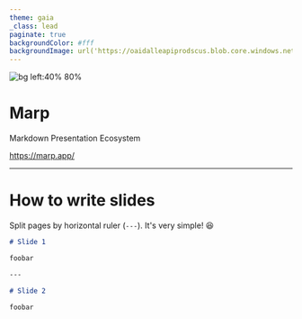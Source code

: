 ```yaml
---
theme: gaia
_class: lead
paginate: true
backgroundColor: #fff
backgroundImage: url('https://oaidalleapiprodscus.blob.core.windows.net/private/org-D1pBUN8ztZk4U44CioixWjyt/user-GDnTwa2ZrkkmQldtaJOSUb4z/img-U5aWGDsTymBhZ2Wls0Ti2mDx.png?st=2023-11-16T02%3A41%3A51Z&se=2023-11-16T04%3A41%3A51Z&sp=r&sv=2021-08-06&sr=b&rscd=inline&rsct=image/png&skoid=6aaadede-4fb3-4698-a8f6-684d7786b067&sktid=a48cca56-e6da-484e-a814-9c849652bcb3&skt=2023-11-16T03%3A41%3A51Z&ske=2023-11-17T03%3A41%3A51Z&sks=b&skv=2021-08-06&sig=Mxm3zkIojmy%2BJ3EQrjffsCTWcrWVT%2BZyGe24aBMnxDM%3D.png')
---
```


![bg left:40% 80%](https://marp.app/assets/marp.svg)

# **Marp**

Markdown Presentation Ecosystem

https://marp.app/

---

# How to write slides

Split pages by horizontal ruler (`---`). It's very simple! :satisfied:

```markdown
# Slide 1

foobar

---

# Slide 2

foobar
```